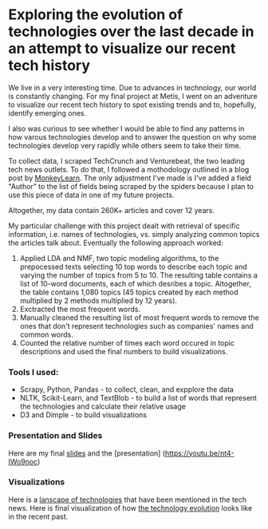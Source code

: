 # Exploring the evolution of technologies over the last decade in an attempt to visualize our recent tech history

We live in a very interesting time. Due to advances in technology, our world is constantly changing. For my final project at Metis, I went on an adventure to visualize our recent tech history to spot existing trends and to, hopefully, identify emerging ones. 

I also was curious to see whether I would be able to find any patterns in how varous technologies develop and to answer the question on why some technologies develop very rapidly while others seem to take their time.

To collect data, I scraped TechCrunch and Venturebeat, the two leading tech news outlets. To do that, I followed a mothodology outlined in a blog post by [MonkeyLearn](https://monkeylearn.com/blog/filtering-startup-news-machine-learning/). The only adjustment I've made is I've added a field "Author" to the list of fields being scraped by the spiders because I plan to use this piece of data in one of my future projects.

Altogether, my data contain 260K+ articles and cover 12 years. 

My particular challenge with this project dealt with retrieval of specific information, i.e. names of technologies, vs. simply analyzing common topics the articles talk about. Eventually the following approach worked:  
  1. Applied LDA and NMF, two topic modeling algorithms, to the prepocessed texts selecting 10 top words to describe each topic and varying the number of topics from 5 to 10. The resulting table contains a list of 10-word documents, each of which desribes a topic. Altogether, the table contains 1,080 topics (45 topics created by each method multiplied by 2 methods multiplied by 12 years).
  2. Exctracted the most frequent words.
  3. Manually cleaned the resulting list of most frequent words to remove the ones that don't represent technologies such as companies' names and common words.
  4. Counted the relative number of times each word occured in topic descriptions and used the final numbers to build visualizations.

### Tools I used:
  * Scrapy, Python, Pandas - to collect, clean, and expplore the data
  * NLTK, Scikit-Learn, and TextBlob - to build a list of words that represent the technologies and calculate their relative usage
  * D3 and Dimple - to build visualizations

### Presentation and Slides
Here are my final [slides](https://github.com/elenabakhtina/evolution_of_technology/blob/master/presentation/ElenaBakhtina_TechEvolution_Final.pdf) and the [presentation] (https://youtu.be/nt4-IWo9noc)

### Visualizations
Here is a [lanscape of technologies](http://0.0.0.0:8000/BubbleChart_D3.html) that have been mentioned in the tech news.
Here is final visualization of how [the technology evolution](http://0.0.0.0:8000/TechInnovations2_.html) looks like in the recent past. 
